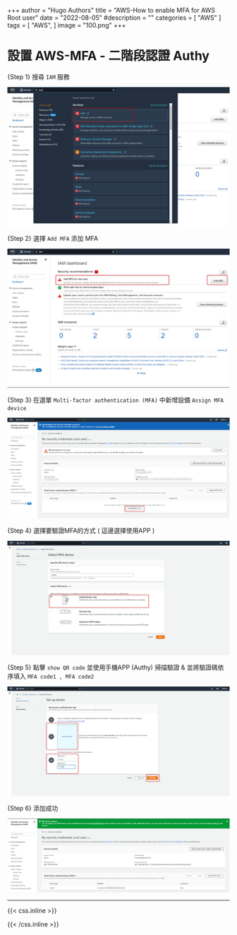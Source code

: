 +++
author = "Hugo Authors"
title = "AWS-How to enable MFA for AWS Root user"
date = "2022-08-05"
#description = ""
categories = [
    "AWS"
]
tags = [
    "AWS",
]
image = "100.png"
+++

# 設置 AWS-MFA - 二階段認證 Authy

{Step 1} 搜尋 `IAM` 服務

![](201.png)

{Step 2} 選擇 `Add MFA` 添加 MFA

![](202.png)

{Step 3} 在選單 `Multi-factor authentication (MFA)` 中新增設備 `Assign MFA device`

![](203.png)

{Step 4} 選擇要驗證MFA的方式 ( 這邊選擇使用APP )

![](204.png)

{Step 5} 點擊 `show QR code` 並使用手機APP (Authy) 掃描驗證 & 並將驗證碼依序填入 `MFA code1 , MFA code2`

![](205.png)

{Step 6} 添加成功

![](206.png)

***

{{< css.inline >}}
<style>
.emojify {
	font-family: Apple Color Emoji, Segoe UI Emoji, NotoColorEmoji, Segoe UI Symbol, Android Emoji, EmojiSymbols;
	font-size: 2rem;
	vertical-align: middle;
}
@media screen and (max-width:650px) {
  .nowrap {
    display: block;
    margin: 25px 0;
  }
}
</style>
{{< /css.inline >}}
